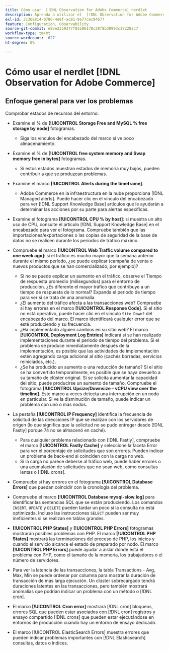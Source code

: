 ```yaml
---
title: Cómo usar  [!DNL Observation for Adobe Commerce] nerdlet
description: Aprenda a utilizar el  [!DNL Observation for Adobe Commerce] nerdlet.
exl-id: 3c368814-0786-4e8f-ac81-9a77cec94677
feature: Configuration, Observability
source-git-commit: e83e2359377f03506178c28f8b30993c172282c7
workflow-type: tm+mt
source-wordcount: '627'
ht-degree: 0%

---
```


# Cómo usar el nerdlet [!DNL Observation for Adobe Commerce]

## Enfoque general para ver los problemas

Comprobar estados de recursos del entorno:

* Examine el % de **[!UICONTROL Storage Free and MySQL % free storage by node]** fotogramas.

   * Siga los vínculos del encabezado del marco si ve poco almacenamiento.

* Examine el % de **[!UICONTROL free system memory and Swap memory free in bytes]** fotogramas.

   * Si estos estados muestran estados de memoria muy bajos, pueden contribuir a que se produzcan problemas.

* Examine el marco **[!UICONTROL Alerts during the timeframe]**.

   * Adobe Commerce en la infraestructura en la nube proporciona [!DNL Managed alerts]. Puede hacer clic en el vínculo del encabezado para ver [!DNL Support Knowledge Base] artículos que le ayudarán a determinar las acciones por su parte para alertas específicas.

* Examine el fotograma **[!UICONTROL CPU % by host]**: si muestra un alto uso de CPU, consulte el artículo [!DNL Support Knowledge Base] en el encabezado para ver el fotograma. Compruebe también que las importaciones/exportaciones o las copias de seguridad de la base de datos no se realicen durante los períodos de tráfico máximo.

* Compruebe el marco **[!UICONTROL Web Traffic volume compared to one week ago]**: si el tráfico es mucho mayor que la semana anterior durante el mismo período, ¿se puede explicar (campaña de venta o nuevos productos que se han comercializado, por ejemplo)?
   * Si no se puede explicar un aumento en el tráfico, observe el Tiempo de respuesta promedio (milisegundos) para el entorno de producción. ¿Es diferente el mayor tráfico que contribuye a un tiempo de respuesta de lo normal? Expanda el periodo de tiempo para ver si se trata de una anomalía.
   * ¿El aumento del tráfico afecta a las transacciones web? Compruebe si hay errores en el marco **[!UICONTROL Response Code]**. Si el sitio no está operativo, puede hacer clic en el vínculo `Site Down?` del encabezado del marco. El marco identificará cualquier error que se esté produciendo y su frecuencia.
   * ¿Ha implementado alguien cambios en su sitio web? El marco **[!UICONTROL Deployment Log Entries]** indicará si se han realizado implementaciones durante el periodo de tiempo del problema. Si el problema se produce inmediatamente después de la implementación, es posible que las actividades de implementación estén agregando carga adicional al sitio (cachés borradas, servicios reiniciados, etc.).
   * ¿Se ha producido un aumento o una reducción de tamaño? Si el sitio se ha convertido temporalmente, es posible que se haya devuelto a su tamaño de clúster original. Si se solicita aumentar la capacidad del sitio, puede producirse un aumento de tamaño. Compruebe el fotograma **[!UICONTROL Upsize/Downsize – vCPU view over the timeline]**. Este marco a veces detecta una interrupción en un nodo en particular. Si ve la disminución de tamaño, puede indicar un problema con uno o más nodos.

* La pestaña **[!UICONTROL IP Frequency]** identifica la frecuencia de solicitud de las direcciones IP que se realizan con los servidores de origen (lo que significa que la solicitud no se pudo entregar desde [!DNL Fastly] porque 74 no se almacenó en caché).

   * Para cualquier problema relacionado con [!DNL Fastly], compruebe el marco **[!UICONTROL Fastly Cache]** y seleccione la faceta Error para ver el porcentaje de solicitudes que son errores. Pueden indicar un problema de back-end si coinciden con la carga no web.
   * Si la carga no parece deberse al tráfico web, puede haber errores o una acumulación de solicitudes que no sean web, como consultas lentas o [!DNL crons].

* Compruebe si hay errores en el fotograma **[!UICONTROL Database Errors]** que puedan coincidir con la cronología del problema.
* Compruebe el marco **[!UICONTROL Database mysql-slow.log]** para identificar las sentencias SQL que se están produciendo. Los comandos `INSERT`, `UPDATE` y `DELETE` pueden tardar un poco si la consulta no está optimizada. Incluso las instrucciones `SELECT` pueden ser muy ineficientes si se realizan en tablas grandes.
* **[!UICONTROL PHP States]** y **[!UICONTROL PHP Errors]** fotogramas mostrarán posibles problemas con PHP. El marco **[!UICONTROL PHP States]** mostrará las terminaciones del proceso de PHP, los inicios y cuando el servicio alcance el estado de preparado por nodo. El marco **[!UICONTROL PHP Errors]** puede ayudar a aislar dónde está el problema con PHP, como el tamaño de la memoria, los trabajadores o el número de servidores.
* Para ver la latencia de las transacciones, la tabla Transactions - Avg, Max, Min se puede ordenar por columna para mostrar la duración de transacción de más larga ejecución. Un clúster sobrecargado tendrá duraciones latentes en las transacciones, pero también mostrará anomalías que podrían indicar un problema con un método o [!DNL cron].
* El marco **[!UICONTROL Cron error]** mostrará [!DNL cron] bloqueos, errores SQL que pueden estar asociados con [!DNL cron] registros y ensayo compartido [!DNL crons] que pueden estar ejecutándose en entornos de producción cuando hay un entorno de ensayo dedicado.
* El marco [!UICONTROL ElasticSearch Errors] muestra errores que pueden indicar problemas importantes con [!DNL Elasticsearch] consultas, datos o índices.
